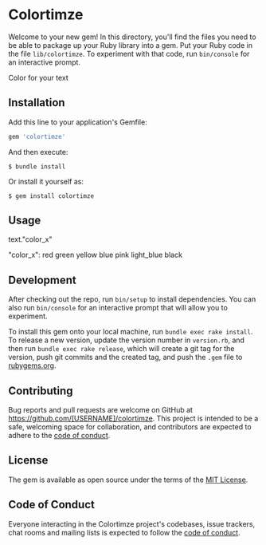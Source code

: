 # Colortimze

Welcome to your new gem! In this directory, you'll find the files you need to be able to package up your Ruby library into a gem. Put your Ruby code in the file `lib/colortimze`. To experiment with that code, run `bin/console` for an interactive prompt.

Color for your text

## Installation

Add this line to your application's Gemfile:

```ruby
gem 'colortimze'
```

And then execute:

    $ bundle install

Or install it yourself as:

    $ gem install colortimze

## Usage

text."color_x"

"color_x":
red
green
yellow
blue
pink
light_blue
black
    

## Development

After checking out the repo, run `bin/setup` to install dependencies. You can also run `bin/console` for an interactive prompt that will allow you to experiment.

To install this gem onto your local machine, run `bundle exec rake install`. To release a new version, update the version number in `version.rb`, and then run `bundle exec rake release`, which will create a git tag for the version, push git commits and the created tag, and push the `.gem` file to [rubygems.org](https://rubygems.org).

## Contributing

Bug reports and pull requests are welcome on GitHub at https://github.com/[USERNAME]/colortimze. This project is intended to be a safe, welcoming space for collaboration, and contributors are expected to adhere to the [code of conduct](https://github.com/[USERNAME]/colortimze/blob/master/CODE_OF_CONDUCT.md).

## License

The gem is available as open source under the terms of the [MIT License](https://opensource.org/licenses/MIT).

## Code of Conduct

Everyone interacting in the Colortimze project's codebases, issue trackers, chat rooms and mailing lists is expected to follow the [code of conduct](https://github.com/[USERNAME]/colortimze/blob/master/CODE_OF_CONDUCT.md).
